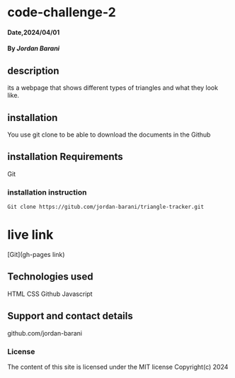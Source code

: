 # code-challenge-2
#### Date,2024/04/01
#### By *Jordan Barani*

## description
its a webpage that shows different types of triangles and what they look like.

## installation
You use git clone to be able to download the documents in the Github

## installation Requirements
Git

### installation instruction
```
Git clone https://gitub.com/jordan-barani/triangle-tracker.git

```
# live link
[Git](gh-pages link)

## Technologies used 
HTML
CSS
Github
Javascript

## Support and contact details
github.com/jordan-barani

### License
The content of this site is licensed under the MIT license
Copyright(c) 2024